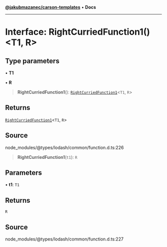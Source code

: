 [**@jakubmazanec/carson-templates**](../../../README.md) • **Docs**

---

# Interface: RightCurriedFunction1()\<T1, R\>

## Type parameters

• **T1**

• **R**

> **RightCurriedFunction1**(): [`RightCurriedFunction1`](RightCurriedFunction1.md)\<`T1`, `R`\>

## Returns

[`RightCurriedFunction1`](RightCurriedFunction1.md)\<`T1`, `R`\>

## Source

node_modules/@types/lodash/common/function.d.ts:226

> **RightCurriedFunction1**(`t1`): `R`

## Parameters

• **t1**: `T1`

## Returns

`R`

## Source

node_modules/@types/lodash/common/function.d.ts:227
